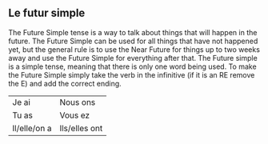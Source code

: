 ## **Le futur simple**

The Future Simple tense is a way to talk about things that will happen in the future. The Future Simple can be used for all things that have not happened yet, but the general rule is to use the Near Future for things up to two weeks away and use the Future Simple for everything after that. The Future simple is a simple tense, meaning that there is only one word being used. To make the Future Simple simply take the verb in the infinitive (if it is an RE remove the E) and add the correct ending.

|||
|--|--|
|Je ai       |Nous ons     |
|Tu as       |Vous ez      |
|Il/elle/on a|Ils/elles ont|
